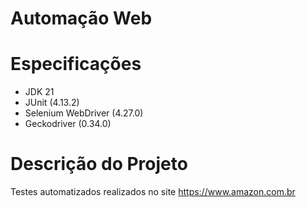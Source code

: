 # Automação Web

# Especificações
- JDK 21
- JUnit (4.13.2)
- Selenium WebDriver (4.27.0)
- Geckodriver (0.34.0)

# Descrição do Projeto
Testes automatizados realizados no site https://www.amazon.com.br
